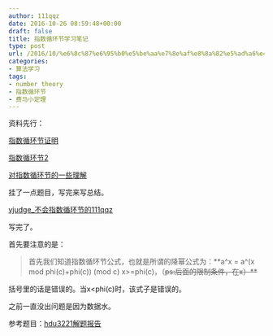 ```yaml
---
author: 111qqz
date: 2016-10-26 08:59:48+00:00
draft: false
title: 指数循环节学习笔记
type: post
url: /2016/10/%e6%8c%87%e6%95%b0%e5%be%aa%e7%8e%af%e8%8a%82%e5%ad%a6%e4%b9%a0%e7%ac%94%e8%ae%b0/
categories:
- 算法学习
tags:
- number theory
- 指数循环节
- 费马小定理
---
```


资料先行：

[指数循环节证明](http://www.cnblogs.com/maijing/p/5046628.html)

[指数循环节2](http://www.voidcn.com/blog/u012760629/article/p-3169527.html)

[对指数循环节的一些理解](http://zimpha.github.io/2015/09/11/exponential-periodic/)

<!-- more -->

挂了一点题目，写完来写总结。

[vjudge_不会指数循环节的111qqz
](http://vjudge.net/contest/138546#overview)

写完了。

首先要注意的是：


<blockquote>首先我们知道指数循环节公式，也就是所谓的降幂公式为：**a^x = a^(x mod phi(c)+phi(c)) (mod c) x>=phi(c)，（<del>ps:后面的限制条件，在x<phi(c)的时候，该式子依然正确，只不过增加了运算复杂度。。。？ 存疑</del>）**</blockquote>


括号里的话是错误的。当x<phi(c)时，该式子是错误的。

之前一直没出问题是因为数据水。

参考题目：[hdu3221解题报告](https://111qqz.com/wordpress/2016/10/hdu-3221/)


